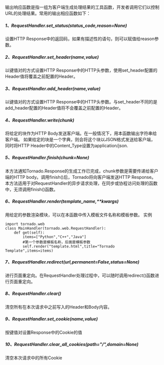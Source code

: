 输出响应函数是指一组为客户端生成处理结果的工具函数，开发者调用它们以控制URL的处理结果。常用的输出相应函数如下：

##### 1、RequestHandler.set_status(status_code,reason=None)
设置HTTP Response中的返回码，如果有描述性的语句，则可以赋值给reason参数。
##### 2、RequestHandler.set_header(name,value)
以键值对的方式设置HTTP Response中的HTTP头参数，使用set_header配置的Header值将覆盖之前配置的Header。
##### 3、RequestHandler.add_header(name,value)
以键值对的方式设置HTTP Response中的HTTP头参数。与set_header不同的是add_header配置的Header值将不会覆盖之前配置的Header。
##### 4、RequestHandler.write(chunk)
将给定的块作为HTTP Body发送客户端。在一般情况下，用本函数输出字符串给客户端。
如果给定的块是一个字典，则会将这个块以JSON格式发送给客户端，同时将HTTP Header中的Content_Type设置为application/json.

##### 5、RequestHandler.finish(chunk=None)
本方法通知Tornado.Response的生成工作已完成，chunk参数是需要传递给客户端的HTTP body。调用finish()后，Tornado将向客户端发送HTTP Response。
本方法适用于对RequestHandler的异步请求处理，在同步或协程访问处理的函数中，无须调用finish()函数。

##### 6、RequestHandler.render(template_name,**kwargs)
用给定的参数渲染模块，可以在本函数中传入模板文件名称和模板参数。
实例
```
import tornado.web
class MainHandler(tornado.web.RequestHandler):
    def get(self):
        items=["Python","C++","Java"]
        #第一个参数是模板名称，后面是模板参数
        self.render("template.html",title="Tornado Template",items=items)
```
##### 7、RequestHandler.redirect(url,permanent=False,status=None)
进行页面重定向。在RequestHandler处理过程中，可以随时调用redirect()函数进行页面重定向。
##### 8、RequestHandler.clear()
清空所有在本次请求中之前写入的Header和Body内容。
##### 9、RequestHandler.set_cookie(name,value)
按键值对设置Response中的Cookie的值
##### 10、RequestHandler.clear_all_cookies(path="/",domain=None)
清空本次请求中的所有Cookie




